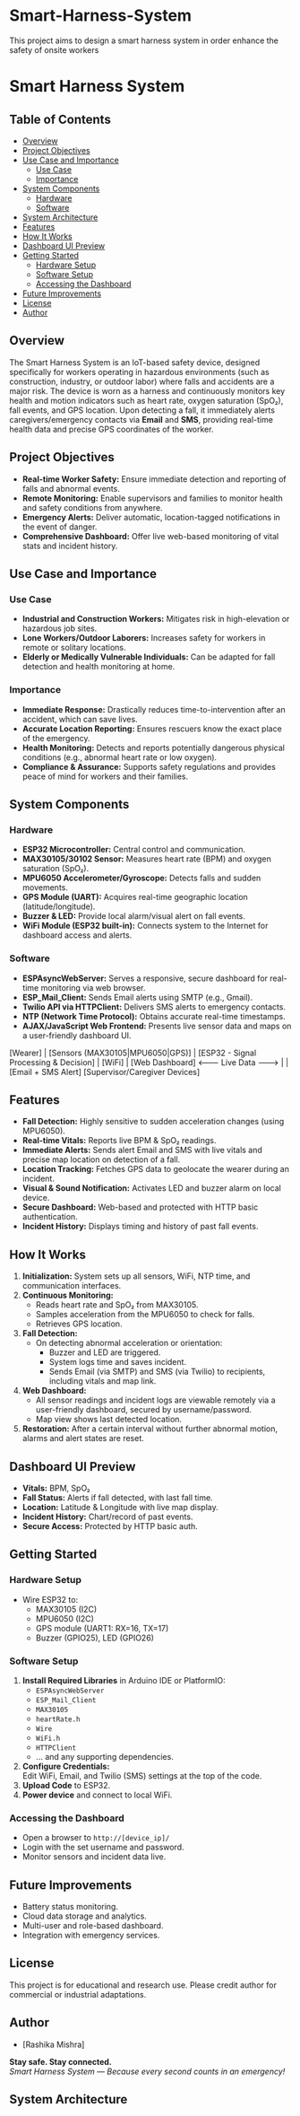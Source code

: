 # Smart-Harness-System
This project aims to design a smart harness system in order enhance the safety of onsite workers

# Smart Harness System

## Table of Contents
- [Overview](#overview)
- [Project Objectives](#project-objectives)
- [Use Case and Importance](#use-case-and-importance)
  - [Use Case](#use-case)
  - [Importance](#importance)
- [System Components](#system-components)
  - [Hardware](#hardware)
  - [Software](#software)
- [System Architecture](#system-architecture)
- [Features](#features)
- [How It Works](#how-it-works)
- [Dashboard UI Preview](#dashboard-ui-preview)
- [Getting Started](#getting-started)
  - [Hardware Setup](#hardware-setup)
  - [Software Setup](#software-setup)
  - [Accessing the Dashboard](#accessing-the-dashboard)
- [Future Improvements](#future-improvements)
- [License](#license)
- [Author](#author)

## Overview

The Smart Harness System is an IoT-based safety device, designed specifically for workers operating in hazardous environments (such as construction, industry, or outdoor labor) where falls and accidents are a major risk. The device is worn as a harness and continuously monitors key health and motion indicators such as heart rate, oxygen saturation (SpO₂), fall events, and GPS location. Upon detecting a fall, it immediately alerts caregivers/emergency contacts via **Email** and **SMS**, providing real-time health data and precise GPS coordinates of the worker.

## Project Objectives

- **Real-time Worker Safety:** Ensure immediate detection and reporting of falls and abnormal events.
- **Remote Monitoring:** Enable supervisors and families to monitor health and safety conditions from anywhere.
- **Emergency Alerts:** Deliver automatic, location-tagged notifications in the event of danger.
- **Comprehensive Dashboard:** Offer live web-based monitoring of vital stats and incident history.

## Use Case and Importance

### Use Case

- **Industrial and Construction Workers:** Mitigates risk in high-elevation or hazardous job sites.
- **Lone Workers/Outdoor Laborers:** Increases safety for workers in remote or solitary locations.
- **Elderly or Medically Vulnerable Individuals:** Can be adapted for fall detection and health monitoring at home.

### Importance

- **Immediate Response:** Drastically reduces time-to-intervention after an accident, which can save lives.
- **Accurate Location Reporting:** Ensures rescuers know the exact place of the emergency.
- **Health Monitoring:** Detects and reports potentially dangerous physical conditions (e.g., abnormal heart rate or low oxygen).
- **Compliance & Assurance:** Supports safety regulations and provides peace of mind for workers and their families.

## System Components

### Hardware

- **ESP32 Microcontroller:** Central control and communication.
- **MAX30105/30102 Sensor:** Measures heart rate (BPM) and oxygen saturation (SpO₂).
- **MPU6050 Accelerometer/Gyroscope:** Detects falls and sudden movements.
- **GPS Module (UART):** Acquires real-time geographic location (latitude/longitude).
- **Buzzer & LED:** Provide local alarm/visual alert on fall events.
- **WiFi Module (ESP32 built-in):** Connects system to the Internet for dashboard access and alerts.

### Software

- **ESPAsyncWebServer:** Serves a responsive, secure dashboard for real-time monitoring via web browser.
- **ESP_Mail_Client:** Sends Email alerts using SMTP (e.g., Gmail).
- **Twilio API via HTTPClient:** Delivers SMS alerts to emergency contacts.
- **NTP (Network Time Protocol):** Obtains accurate real-time timestamps.
- **AJAX/JavaScript Web Frontend:** Presents live sensor data and maps on a user-friendly dashboard UI.

[Wearer]
|
[Sensors (MAX30105|MPU6050|GPS)]
|
[ESP32 - Signal Processing & Decision]
|
[WiFi]
|
[Web Dashboard] <--- Live Data --->
| | [Email + SMS Alert]
[Supervisor/Caregiver Devices]


## Features

- **Fall Detection:** Highly sensitive to sudden acceleration changes (using MPU6050).
- **Real-time Vitals:** Reports live BPM & SpO₂ readings.
- **Immediate Alerts:** Sends alert Email and SMS with live vitals and precise map location on detection of a fall.
- **Location Tracking:** Fetches GPS data to geolocate the wearer during an incident.
- **Visual & Sound Notification:** Activates LED and buzzer alarm on local device.
- **Secure Dashboard:** Web-based and protected with HTTP basic authentication.
- **Incident History:** Displays timing and history of past fall events.

## How It Works

1. **Initialization:** System sets up all sensors, WiFi, NTP time, and communication interfaces.
2. **Continuous Monitoring:** 
    - Reads heart rate and SpO₂ from MAX30105.
    - Samples acceleration from the MPU6050 to check for falls.
    - Retrieves GPS location.
3. **Fall Detection:**
    - On detecting abnormal acceleration or orientation:  
      - Buzzer and LED are triggered.
      - System logs time and saves incident.
      - Sends Email (via SMTP) and SMS (via Twilio) to recipients, including vitals and map link.
4. **Web Dashboard:**
    - All sensor readings and incident logs are viewable remotely via a user-friendly dashboard, secured by username/password.
    - Map view shows last detected location.
5. **Restoration:** After a certain interval without further abnormal motion, alarms and alert states are reset.

## Dashboard UI Preview

- **Vitals:** BPM, SpO₂
- **Fall Status:** Alerts if fall detected, with last fall time.
- **Location:** Latitude & Longitude with live map display.
- **Incident History:** Chart/record of past events.
- **Secure Access:** Protected by HTTP basic auth.

## Getting Started

### Hardware Setup

- Wire ESP32 to:
    - MAX30105 (I2C)
    - MPU6050 (I2C)
    - GPS module (UART1: RX=16, TX=17)
    - Buzzer (GPIO25), LED (GPIO26)

### Software Setup

1. **Install Required Libraries** in Arduino IDE or PlatformIO:
    - `ESPAsyncWebServer`
    - `ESP_Mail_Client`
    - `MAX30105`
    - `heartRate.h`
    - `Wire`
    - `WiFi.h`
    - `HTTPClient`
    - ... and any supporting dependencies.
2. **Configure Credentials:**  
   Edit WiFi, Email, and Twilio (SMS) settings at the top of the code.
3. **Upload Code** to ESP32.
4. **Power device** and connect to local WiFi.

### Accessing the Dashboard

- Open a browser to `http://[device_ip]/`
- Login with the set username and password.
- Monitor sensors and incident data live.

## Future Improvements

- Battery status monitoring.
- Cloud data storage and analytics.
- Multi-user and role-based dashboard.
- Integration with emergency services.

## License

This project is for educational and research use. Please credit author for commercial or industrial adaptations.

## Author

* [Rashika Mishra]

**Stay safe. Stay connected.**  
*Smart Harness System — Because every second counts in an emergency!*

## System Architecture

